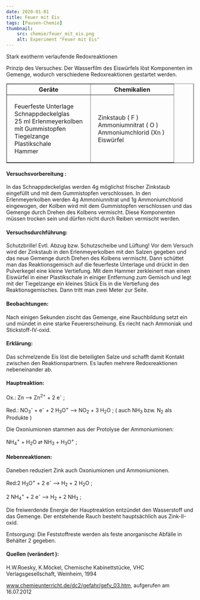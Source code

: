 ```yaml
---
date: 2020-01-01
title: Feuer mit Eis
tags: [Pausen-Chemie]
thumbnail: 
    src: chemie/feuer_mit_eis.png
    alt: Experiment "Feuer mit Eis"
---
```


<youtube watch="0KIoP3_Qyj4"></youtube>

Stark exotherm verlaufende Redoxreaktionen

Prinzip des Versuches: Der Wasserfilm des Eiswürfels löst Komponenten im
Gemenge, wodurch verschiedene Redoxreaktionen gestartet werden.

<table border="1" style="width:100%">
    <tr>
        <th style="width:50%">Geräte</th>
        <th style="width:50%">Chemikalien</th>
    </tr>
    <tr>
        <td style="padding:20px">
            Feuerfeste Unterlage
            <br />
            Schnappdeckelglas
            <br />
            25 ml Erlenmeyerkolben
            <br />
            mit Gummistopfen
            <br />
            Tiegelzange
            <br />
            Plastikschale
            <br />
            Hammer
        </td>
        <td style="padding:20px">
            Zinkstaub ( F )
            <br />
            Ammoniumnitrat ( O )
            <br />
            Ammoniumchlorid (Xn )
            <br />
            Eiswürfel
        </td>
    </tr>
</table>

<h4>Versuchsvorbereitung :</h4>

In das Schnappdeckelglas werden 4g möglichst frischer Zinkstaub eingefüllt und mit dem
Gummistopfen verschlossen. In den Erlenmeyerkolben werden 4g Ammoniunnitrat und 1g
Ammoniumchlorid eingewogen, der Kolben wird mit dem Gummistopfen verschlossen und
das Gemenge durch Drehen des Kolbens vermischt. Diese Komponenten müssen trocken sein
und dürfen nicht durch Reiben vermischt werden.

<h4>Versuchsdurchführung:</h4>

Schutzbrille! Evtl. Abzug bzw. Schutzscheibe und Lüftung!
Vor dem Versuch wird der Zinkstaub in den Erlenmeyerkolben mit den Salzen gegeben und
das neue Gemenge durch Drehen des Kolbens vermischt. Dann schüttet man das
Reaktionsgemisch auf die feuerfeste Unterlage und drückt in den Pulverkegel eine kleine
Vertiefung. Mit dem Hammer zerkleinert man einen Eiswürfel in einer Plastikschale in
einiger Entfernung zum Gemisch und legt mit der Tiegelzange ein kleines Stück Eis in die
Vertiefung des Reaktionsgemisches. Dann tritt man zwei Meter zur Seite.

<h4>Beobachtungen:</h4>

Nach einigen Sekunden zischt das Gemenge, eine Rauchbildung setzt ein und mündet in eine
starke Feuererscheinung. Es riecht nach Ammoniak und Stickstoff-IV-oxid.

<h4>Erklärung:</h4>

Das schmelzende Eis löst die beteiligten Salze und schafft damit Kontakt zwischen den
Reaktionspartnern. Es laufen mehrere Redoxreaktionen nebeneinander ab.

<h4>Hauptreaktion:</h4>

Ox.: Zn ⟶ Zn<sup>2+</sup> + 2 e<sup>-</sup> ;

Red.: NO<sub>3</sub><sup>-</sup> + e<sup>-</sup> + 2 H<sub>3</sub>O<sup>+</sup> ⟶ NO<sub>2</sub> + 3 H<sub>2</sub>O ; ( auch NH<sub>3</sub> bzw. N<sub>2</sub> als Produkte )

Die Oxoniumionen stammen aus der Protolyse der Ammoniumionen:

NH<sub>4</sub><sup>+</sup> + H<sub>2</sub>O ⇄ NH<sub>3</sub> + H<sub>3</sub>O<sup>+</sup> ;

<h4>Nebenreaktionen:</h4>

Daneben reduziert Zink auch Oxoniumionen und Ammoniumionen.

Red:2 H<sub>3</sub>O<sup>+</sup> + 2 e<sup>-</sup> ⟶ H<sub>2</sub> + 2 H<sub>2</sub>O ;

2 NH<sub>4</sub><sup>+</sup> + 2 e<sup>-</sup> ⟶ H<sub>2</sub> + 2 NH<sub>3</sub> ;

Die freiwerdende Energie der Hauptreaktion entzündet den Wasserstoff und das Gemenge.
Der entstehende Rauch besteht hauptsächlich aus Zink-II-oxid.

Entsorgung: Die Feststoffreste werden als feste anorganische Abfälle in Behälter 2 gegeben.</p>

<h4>Quellen (verändert ):</h4>

H.W.Roesky, K.Möckel, Chemische Kabinettstücke, VHC Verlagsgesellschaft, Weinheim,
1994

<a href="http://www.chemieunterricht.de/dc2/gefahr/gefv_03.htm">www.chemieunterricht.de/dc2/gefahr/gefv_03.htm<?= $pfeil ?></a>, aufgerufen am 16.07.2012
